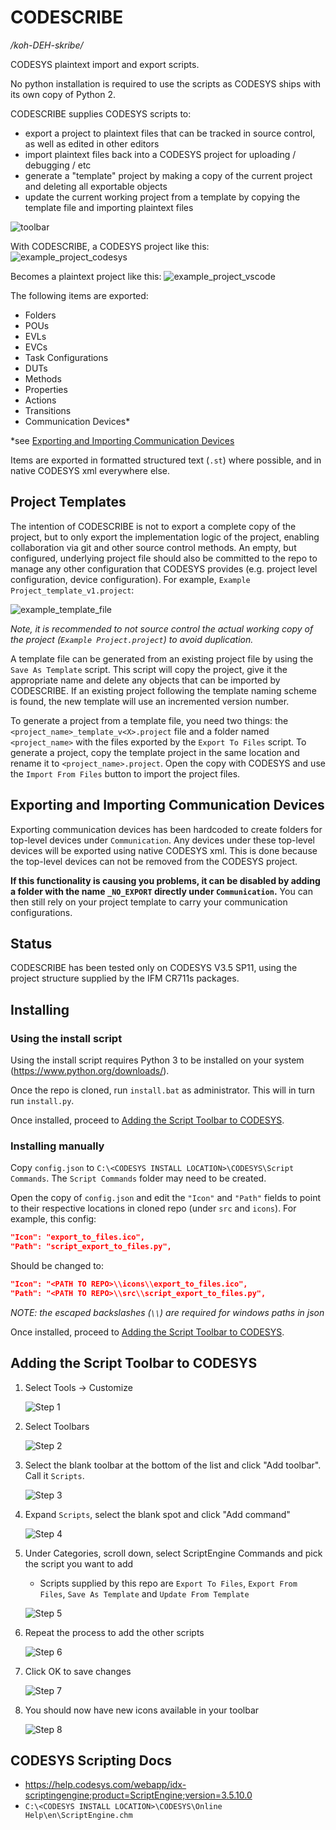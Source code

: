 # CODESCRIBE

_/koh-DEH-skribe/_

CODESYS plaintext import and export scripts.

No python installation is required to use the scripts as CODESYS ships with its own copy of Python 2.

CODESCRIBE supplies CODESYS scripts to:

- export a project to plaintext files that can be tracked in source control, as well as edited in other editors
- import plaintext files back into a CODESYS project for uploading / debugging / etc
- generate a "template" project by making a copy of the current project and deleting all exportable objects
- update the current working project from a template by copying the template file and importing plaintext files

![toolbar](docs/toolbar.png)

With CODESCRIBE, a CODESYS project like this:
![example_project_codesys](docs/example_project_codesys.png)

Becomes a plaintext project like this:
![example_project_vscode](docs/example_project_vscode.png)

The following items are exported:

- Folders
- POUs
- EVLs
- EVCs
- Task Configurations
- DUTs
- Methods
- Properties
- Actions
- Transitions
- Communication Devices\*

\*see [Exporting and Importing Communication Devices](#exporting-and-importing-communication-devices)

Items are exported in formatted structured text (`.st`) where possible, and in native CODESYS xml everywhere else.

## Project Templates

The intention of CODESCRIBE is not to export a complete copy of the project, but to only export the implementation logic of the project, enabling collaboration via git and other source control methods. An empty, but configured, underlying project file should also be committed to the repo to manage any other configuration that CODESYS provides (e.g. project level configuration, device configuration). For example, `Example Project_template_v1.project`:

![example_template_file](docs/example_template_file.png)

_Note, it is recommended to not source control the actual working copy of the project (`Example Project.project`) to avoid duplication._

A template file can be generated from an existing project file by using the `Save As Template` script. This script will copy the project, give it the appropriate name and delete any objects that can be imported by CODESCRIBE. If an existing project following the template naming scheme is found, the new template will use an incremented version number.

To generate a project from a template file, you need two things: the `<project_name>_template_v<X>.project` file and a folder named `<project_name>` with the files exported by the `Export To Files` script. To generate a project, copy the template project in the same location and rename it to `<project_name>.project`. Open the copy with CODESYS and use the `Import From Files` button to import the project files.

## Exporting and Importing Communication Devices

Exporting communication devices has been hardcoded to create folders for top-level devices under `Communication`. Any devices under these top-level devices will be exported using native CODESYS xml. This is done because the top-level devices can not be removed from the CODESYS project.

**If this functionality is causing you problems, it can be disabled by adding a folder with the name `_NO_EXPORT` directly under `Communication`.** You can then still rely on your project template to carry your communication configurations.

## Status

CODESCRIBE has been tested only on CODESYS V3.5 SP11, using the project structure supplied by the IFM CR711s packages.

## Installing

### Using the install script

Using the install script requires Python 3 to be installed on your system (https://www.python.org/downloads/).

Once the repo is cloned, run `install.bat` as administrator. This will in turn run `install.py`.

Once installed, proceed to [Adding the Script Toolbar to CODESYS](#adding-the-script-toolbar-to-codesys).

### Installing manually

Copy `config.json` to `C:\<CODESYS INSTALL LOCATION>\CODESYS\Script Commands`. The `Script Commands` folder may need to be created.

Open the copy of `config.json` and edit the `"Icon"` and `"Path"` fields to point to their respective locations in cloned repo (under `src` and `icons`). For example, this config:

```json
"Icon": "export_to_files.ico",
"Path": "script_export_to_files.py",
```

Should be changed to:

```json
"Icon": "<PATH TO REPO>\\icons\\export_to_files.ico",
"Path": "<PATH TO REPO>\\src\\script_export_to_files.py",
```

_NOTE: the escaped backslashes (`\\`) are required for windows paths in json_

Once installed, proceed to [Adding the Script Toolbar to CODESYS](#adding-the-script-toolbar-to-codesys).

## Adding the Script Toolbar to CODESYS

1. Select Tools -> Customize

    ![Step 1](docs/step_1.png)

2. Select Toolbars

    ![Step 2](docs/step_2.png)

3. Select the blank toolbar at the bottom of the list and click "Add toolbar". Call it `Scripts`.

    ![Step 3](docs/step_3.png)

4. Expand `Scripts`, select the blank spot and click "Add command"

    ![Step 4](docs/step_4.png)

5. Under Categories, scroll down, select ScriptEngine Commands and pick the script you want to add

    - Scripts supplied by this repo are `Export To Files`, `Export From Files`, `Save As Template` and `Update From Template`

    ![Step 5](docs/step_5.png)

6. Repeat the process to add the other scripts

    ![Step 6](docs/step_6.png)

7. Click OK to save changes

    ![Step 7](docs/step_7.png)

8. You should now have new icons available in your toolbar

    ![Step 8](docs/step_8.png)

## CODESYS Scripting Docs

- https://help.codesys.com/webapp/idx-scriptingengine;product=ScriptEngine;version=3.5.10.0
- `C:\<CODESYS INSTALL LOCATION>\CODESYS\Online Help\en\ScriptEngine.chm`
